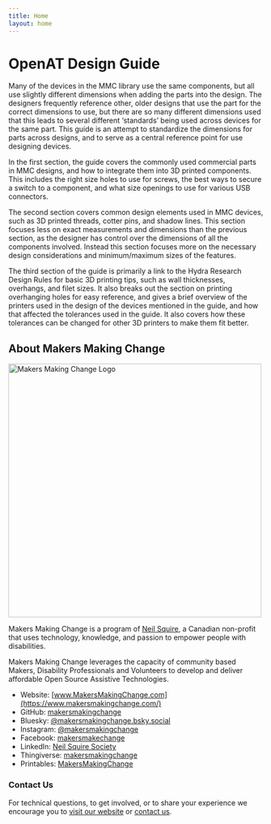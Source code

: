 ```yaml
---
title: Home
layout: home
---
```


# OpenAT Design Guide

Many of the devices in the MMC library use the same components, but all use slightly different dimensions when adding the parts into the design. The designers frequently reference other, older designs that use the part for the correct dimensions to use, but there are so many different dimensions used that this leads to several different ‘standards’ being used across devices for the same part. This guide is an attempt to standardize the dimensions for parts across designs, and to serve as a central reference point for use designing devices. 

In the first section, the guide covers the commonly used commercial parts in MMC designs, and how to integrate them into 3D printed components. This includes the right size holes to use for screws, the best ways to secure a switch to a component, and what size openings to use for various USB connectors. 

The second section covers common design elements used in MMC devices, such as 3D printed threads, cotter pins, and shadow lines. This section focuses less on exact measurements and dimensions than the previous section, as the designer has control over the dimensions of all the components involved. Instead this section focuses more on the necessary design considerations and minimum/maximum sizes of the features.

The third section of the guide is primarily a link to the Hydra Research Design Rules for basic 3D printing tips, such as wall thicknesses, overhangs, and filet sizes. It also breaks out the section on printing overhanging holes for easy reference, and gives a brief overview of the printers used in the design of the devices mentioned in the guide, and how that affected the tolerances used in the guide. It also covers how these tolerances can be changed for other 3D printers to make them fit better.  

## About Makers Making Change
[<img src="https://raw.githubusercontent.com/makersmakingchange/makersmakingchange/main/img/mmc_logo.svg" width="500" alt="Makers Making Change Logo">](https://www.makersmakingchange.com/)

Makers Making Change is a program of [Neil Squire](https://www.neilsquire.ca/), a Canadian non-profit that uses technology, knowledge, and passion to empower people with disabilities.

Makers Making Change leverages the capacity of community based Makers, Disability Professionals and Volunteers to develop and deliver affordable Open Source Assistive Technologies.

 - Website: [www.MakersMakingChange.com](https://www.makersmakingchange.com/)
 - GitHub: [makersmakingchange](https://github.com/makersmakingchange)
 - Bluesky: [@makersmakingchange.bsky.social](https://bsky.app/profile/makersmakingchange.bsky.social)
 - Instagram: [@makersmakingchange](https://www.instagram.com/makersmakingchange)
 - Facebook: [makersmakechange](https://www.facebook.com/makersmakechange)
 - LinkedIn: [Neil Squire Society](https://www.linkedin.com/company/neil-squire-society/)
 - Thingiverse: [makersmakingchange](https://www.thingiverse.com/makersmakingchange/about)
 - Printables: [MakersMakingChange](https://www.printables.com/@MakersMakingChange)

### Contact Us
For technical questions, to get involved, or to share your experience we encourage you to [visit our website](https://www.makersmakingchange.com/) or [contact us](https://www.makersmakingchange.com/s/contact).
